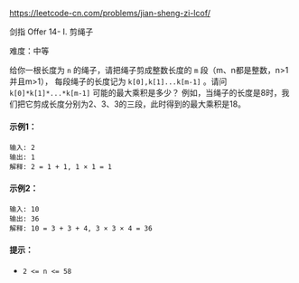 https://leetcode-cn.com/problems/jian-sheng-zi-lcof/

剑指 Offer 14- I. 剪绳子

难度：中等

给你一根长度为 `n` 的绳子，请把绳子剪成整数长度的 `m` 段（m、n都是整数，n>1并且m>1），
每段绳子的长度记为 `k[0],k[1]...k[m-1]` 。请问 `k[0]*k[1]*...*k[m-1]` 可能的最大乘积是多少？
例如，当绳子的长度是8时，我们把它剪成长度分别为2、3、3的三段，此时得到的最大乘积是18。

#### 示例1：
```
输入: 2
输出: 1
解释: 2 = 1 + 1, 1 × 1 = 1
```

#### 示例2：
```
输入: 10
输出: 36
解释: 10 = 3 + 3 + 4, 3 × 3 × 4 = 36
```

#### 提示：
- `2 <= n <= 58`
